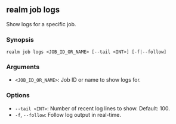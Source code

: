 ## realm job logs

Show logs for a specific job.

### Synopsis

```
realm job logs <JOB_ID_OR_NAME> [--tail <INT>] [-f|--follow]
```

### Arguments

- `<JOB_ID_OR_NAME>`: Job ID or name to show logs for.

### Options

- `--tail <INT>`: Number of recent log lines to show. Default: 100.
- `-f`, `--follow`: Follow log output in real-time.


